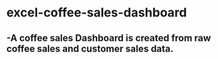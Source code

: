 # excel-coffee-sales-dashboard

-A coffee sales Dashboard is created from raw coffee sales and customer sales data.
-


